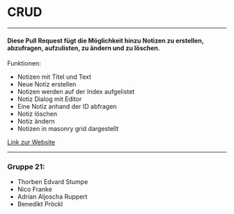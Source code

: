 # CRUD
___
#### Diese Pull Request fügt die Möglichkeit hinzu Notizen zu erstellen, abzufragen, aufzulisten, zu ändern und zu löschen.

Funktionen:
* Notizen mit Titel und Text
* Neue Notiz erstellen
* Notizen werden auf der Index aufgelistet
* Notiz Dialog mit Editor
* Eine Notiz anhand der ID abfragen
* Notiz löschen
* Notiz ändern
* Notizen in masonry grid dargestellt


[Link zur Website](https://memota.zernico.de)

---
### Gruppe 21:
* Thorben Edvard Stumpe
* Nico Franke
* Adrian Aljoscha Ruppert
* Benedikt Pröckl
